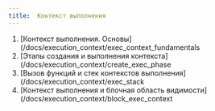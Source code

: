 ```yaml
---
title:  Контекст выполнения
---
```


1. [Контекст выполнения. Основы](/docs/execution_context/exec_context_fundamentals
2. [Этапы создания и выполнения контекста](/docs/execution_context/create_exec_phase
3. [Вызов функций и стек контекстов выполнения](/docs/execution_context/exec_stack
4. [Контекст выполнения и блочная область видимости](/docs/execution_context/block_exec_context
